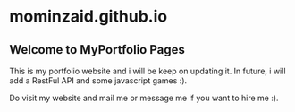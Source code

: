 # mominzaid.github.io
## Welcome to MyPortfolio Pages



This is my portfolio website and i will be keep on updating it. In future, i will add a RestFul API and some javascript games :).



Do visit my website and mail me or message me if you want to hire me :). 
```

